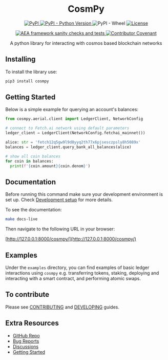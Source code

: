 <h1 align="center">
    <b>CosmPy</b>
</h1>

<p align="center">
  <a href="https://pypi.org/project/cosmpy/">
    <img alt="PyPI" src="https://img.shields.io/pypi/v/cosmpy">
  </a>
  <a href="https://pypi.org/project/cosmpy/">
    <img alt="PyPI - Python Version" src="https://img.shields.io/pypi/pyversions/cosmpy">
  </a>
  <a>
    <img alt="PyPI - Wheel" src="https://img.shields.io/pypi/wheel/cosmpy">
  </a>
  <a href="https://github.com/fetchai/cosmpy/blob/master/LICENSE">
    <img alt="License" src="https://img.shields.io/pypi/l/cosmpy">
  </a>
</p>
<p align="center">
  <a href="https://github.com/fetchai/cosmpy/actions/workflows/workflow.yml">
    <img alt="AEA framework sanity checks and tests" src="https://github.com/fetchai/cosmpy/actions/workflows/workflow.yml/badge.svg">
  </a>
  <a href="https://github.com/fetchai/cosmpy/actions/workflows/workflow.yml">
    <img alt="Contributor Covenant" src="https://img.shields.io/badge/Contributor%20Covenant-2.1-4baaaa.svg">
  </a>
</p>

<p align="center">
A python library for interacting with cosmos based blockchain networks
</p>

## Installing

To install the library use:

```bash
pip3 install cosmpy
```

## Getting Started

Below is a simple example for querying an account's balances:

```python
from cosmpy.aerial.client import LedgerClient, NetworkConfig

# connect to Fetch.ai network using default parameters
ledger_client = LedgerClient(NetworkConfig.fetchai_mainnet())

alice: str = 'fetch12q5gw9l9d0yyq2th77x6pjsesczpsly8h5089x'
balances = ledger_client.query_bank_all_balances(alice)

# show all coin balances
for coin in balances:
  print(f'{coin.amount}{coin.denom}')
```

## Documentation

Before running this command make sure your development environment is set up. Check [Development setup](https://github.com/fetchai/cosmpy/blob/master/DEVELOPING.md#development-setup) for more details.

To see the documentation:

```bash
make docs-live
```

Then navigate to the following URL in your browser:

<!-- markdown-link-check-disable-next-line -->

[http://127.0.0.1:8000/cosmpy/](http://127.0.0.1:8000/cosmpy/)

## Examples

Under the `examples` directory, you can find examples of basic ledger interactions using `cosmpy` e.g. transferring tokens, staking, deploying and interacting with a smart contract, and performing atomic swaps.

## To contribute

Please see [CONTRIBUTING](https://github.com/fetchai/cosmpy/blob/master/CONTRIBUTING.md) and [DEVELOPING](https://github.com/fetchai/cosmpy/blob/master/DEVELOPING.md) guides.

## Extra Resources

- [GitHub Repo](https://github.com/fetchai/cosmpy)
- [Bug Reports](https://github.com/fetchai/cosmpy/issues)
- [Discussions](https://github.com/fetchai/cosmpy/discussions)
- [Getting Started](https://docs.fetch.ai/CosmPy/)
